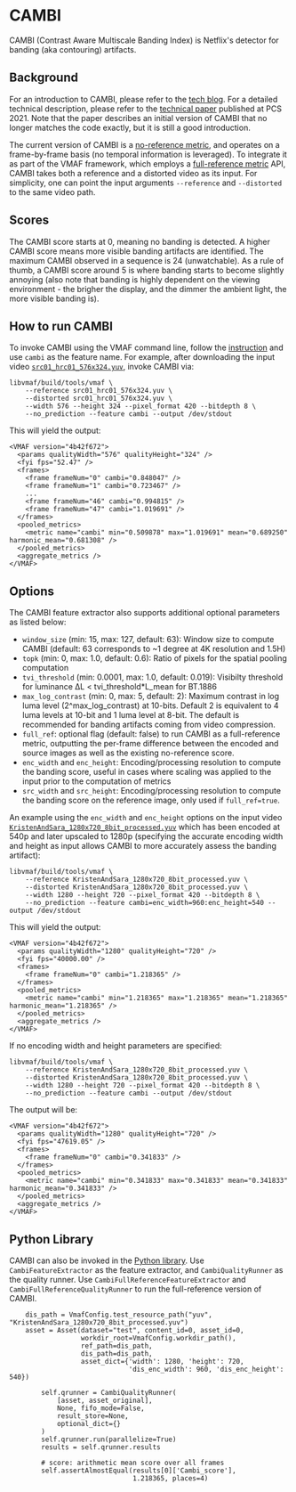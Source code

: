 # CAMBI

CAMBI (Contrast Aware Multiscale Banding Index) is Netflix's detector for banding (aka contouring) artifacts.

## Background

For an introduction to CAMBI, please refer to the [tech blog](https://netflixtechblog.medium.com/cambi-a-banding-artifact-detector-96777ae12fe2). For a detailed technical description, please refer to the [technical paper](papers/CAMBI_PCS2021.pdf) published at PCS 2021. Note that the paper describes an initial version of CAMBI that no longer matches the code exactly, but it is still a good introduction.

The current version of CAMBI is a [no-reference metric](https://en.wikipedia.org/wiki/Video_quality#Classification_of_objective_video_quality_models), and operates on a frame-by-frame basis (no temporal information is leveraged). To integrate it as part of the VMAF framework, which employs a [full-reference metric](https://en.wikipedia.org/wiki/Video_quality#Classification_of_objective_video_quality_models) API, CAMBI takes both a reference and a distorted video as its input. For simplicity, one can point the input arguments `--reference` and `--distorted` to the same video path.

## Scores

The CAMBI score starts at 0, meaning no banding is detected. A higher CAMBI score means more visible banding artifacts are identified. The maximum CAMBI observed in a sequence is 24 (unwatchable). As a rule of thumb, a CAMBI score around 5 is where banding starts to become slightly annoying (also note that banding is highly dependent on the viewing environment - the brigher the display, and the dimmer the ambient light, the more visible banding is).

## How to run CAMBI

To invoke CAMBI using the VMAF command line, follow the [instruction](../../libvmaf/tools/README.md) and use `cambi` as the feature name. For example, after downloading the input video [`src01_hrc01_576x324.yuv`](https://github.com/Netflix/vmaf_resource/blob/master/python/test/resource/yuv/src01_hrc01_576x324.yuv), invoke CAMBI via:

```shell script
libvmaf/build/tools/vmaf \
    --reference src01_hrc01_576x324.yuv \
    --distorted src01_hrc01_576x324.yuv \
    --width 576 --height 324 --pixel_format 420 --bitdepth 8 \
    --no_prediction --feature cambi --output /dev/stdout
```

This will yield the output:
```
<VMAF version="4b42f672">
  <params qualityWidth="576" qualityHeight="324" />
  <fyi fps="52.47" />
  <frames>
    <frame frameNum="0" cambi="0.848047" />
    <frame frameNum="1" cambi="0.723467" />
    ...
    <frame frameNum="46" cambi="0.994815" />
    <frame frameNum="47" cambi="1.019691" />
  </frames>
  <pooled_metrics>
    <metric name="cambi" min="0.509878" max="1.019691" mean="0.689250" harmonic_mean="0.681308" />
  </pooled_metrics>
  <aggregate_metrics />
</VMAF>
```

## Options

The CAMBI feature extractor also supports additional optional parameters as listed below:

- `window_size` (min: 15, max: 127, default: 63): Window size to compute CAMBI (default: 63 corresponds to ~1 degree at 4K resolution and 1.5H)
- `topk` (min: 0, max: 1.0, default: 0.6): Ratio of pixels for the spatial pooling computation
- `tvi_threshold` (min: 0.0001, max: 1.0, default: 0.019): Visibilty threshold for luminance ΔL < tvi_threshold*L_mean for BT.1886
- `max_log_contrast` (min: 0, max: 5, default: 2): Maximum contrast in log luma level (2^max_log_contrast) at 10-bits. Default 2 is equivalent to 4 luma levels at 10-bit and 1 luma level at 8-bit. The default is recommended for banding artifacts coming from video compression.
- `full_ref`: optional flag (default: false) to run CAMBI as a full-reference metric, outputting the per-frame difference between the encoded and source images as well as the existing no-reference score.
- `enc_width` and `enc_height`: Encoding/processing resolution to compute the banding score, useful in cases where scaling was applied to the input prior to the computation of metrics
- `src_width` and `src_height`: Encoding/processing resolution to compute the banding score on the reference image, only used if `full_ref=true`.

An example using the `enc_width` and `enc_height` options on the input video [`KristenAndSara_1280x720_8bit_processed.yuv`](https://github.com/Netflix/vmaf_resource/blob/master/python/test/resource/yuv/KristenAndSara_1280x720_8bit_processed.yuv) which has been encoded at 540p and later upscaled to 1280p (specifying the accurate encoding width and height as input allows CAMBI to more accurately assess the banding artifact):

```shell script
libvmaf/build/tools/vmaf \
    --reference KristenAndSara_1280x720_8bit_processed.yuv \
    --distorted KristenAndSara_1280x720_8bit_processed.yuv \
    --width 1280 --height 720 --pixel_format 420 --bitdepth 8 \
    --no_prediction --feature cambi=enc_width=960:enc_height=540 --output /dev/stdout
```

This will yield the output:
```
<VMAF version="4b42f672">
  <params qualityWidth="1280" qualityHeight="720" />
  <fyi fps="40000.00" />
  <frames>
    <frame frameNum="0" cambi="1.218365" />
  </frames>
  <pooled_metrics>
    <metric name="cambi" min="1.218365" max="1.218365" mean="1.218365" harmonic_mean="1.218365" />
  </pooled_metrics>
  <aggregate_metrics />
</VMAF>
```

If no encoding width and height parameters are specified:

```shell script
libvmaf/build/tools/vmaf \
    --reference KristenAndSara_1280x720_8bit_processed.yuv \
    --distorted KristenAndSara_1280x720_8bit_processed.yuv \
    --width 1280 --height 720 --pixel_format 420 --bitdepth 8 \
    --no_prediction --feature cambi --output /dev/stdout
```

The output will be:
```
<VMAF version="4b42f672">
  <params qualityWidth="1280" qualityHeight="720" />
  <fyi fps="47619.05" />
  <frames>
    <frame frameNum="0" cambi="0.341833" />
  </frames>
  <pooled_metrics>
    <metric name="cambi" min="0.341833" max="0.341833" mean="0.341833" harmonic_mean="0.341833" />
  </pooled_metrics>
  <aggregate_metrics />
</VMAF>
```

## Python Library

CAMBI can also be invoked in the [Python library](python.md). Use `CambiFeatureExtractor` as the feature extractor, and `CambiQualityRunner` as the quality runner. Use `CambiFullReferenceFeatureExtractor` and `CambiFullReferenceQualityRunner` to run the full-reference version of CAMBI.

```
    dis_path = VmafConfig.test_resource_path("yuv", "KristenAndSara_1280x720_8bit_processed.yuv")
    asset = Asset(dataset="test", content_id=0, asset_id=0,
                  workdir_root=VmafConfig.workdir_path(),
                  ref_path=dis_path,
                  dis_path=dis_path,
                  asset_dict={'width': 1280, 'height': 720,
                              'dis_enc_width': 960, 'dis_enc_height': 540})

        self.qrunner = CambiQualityRunner(
            [asset, asset_original],
            None, fifo_mode=False,
            result_store=None,
            optional_dict={}
        )
        self.qrunner.run(parallelize=True)
        results = self.qrunner.results

        # score: arithmetic mean score over all frames
        self.assertAlmostEqual(results[0]['Cambi_score'],
                               1.218365, places=4)

```